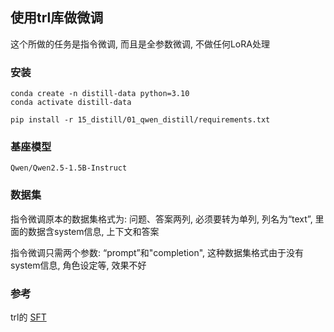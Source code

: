 ## 使用trl库做微调
这个所做的任务是指令微调, 而且是全参数微调, 不做任何LoRA处理
### 安装
```
conda create -n distill-data python=3.10
conda activate distill-data

pip install -r 15_distill/01_qwen_distill/requirements.txt
```
### 基座模型
```
Qwen/Qwen2.5-1.5B-Instruct
```
### 数据集
指令微调原本的数据集格式为: 问题、答案两列, 必须要转为单列, 列名为“text”, 里面的数据含system信息, 上下文和答案

指令微调只需两个参数: “prompt”和"completion", 这种数据集格式由于没有system信息, 角色设定等, 效果不好

### 参考
trl的 [SFT](https://huggingface.co/docs/trl/sft_trainer#best-practices)